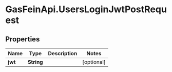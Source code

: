 # GasFeinApi.UsersLoginJwtPostRequest

## Properties

Name | Type | Description | Notes
------------ | ------------- | ------------- | -------------
**jwt** | **String** |  | [optional] 


